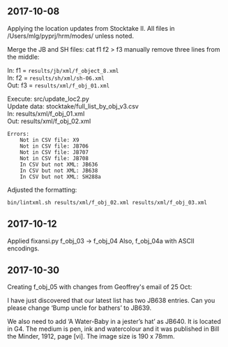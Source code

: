 2017-10-08
----------
Applying the location updates from Stocktake II.
All files in /Users/mlg/pyprj/hrm/modes/ unless noted.

Merge the JB and SH files:
    cat f1 f2 > f3
    manually remove three lines from the middle:
        </Interchange>
        <?xml version="1.0" encoding="windows-1252"?>
        <Interchange>

In: f1 = `results/jb/xml/f_object_8.xml`  
In: f2 = `results/sh/xml/sh-06.xml`  
Out: f3 = `results/xml/f_obj_01.xml`

Execute: src/update_loc2.py  
Update data: stocktake/full_list_by_obj_v3.csv  
In: results/xml/f_obj_01.xml  
Out: results/xml/f_obj_02.xml  

```
Errors:
    Not in CSV file: X9
    Not in CSV file: JB706
    Not in CSV file: JB707
    Not in CSV file: JB708
    In CSV but not XML: JB636
    In CSV but not XML: JB638
    In CSV but not XML: SH288a
```

Adjusted the formatting:

    bin/lintxml.sh results/xml/f_obj_02.xml results/xml/f_obj_03.xml

2017-10-12
----------
Applied fixansi.py
    f_obj_03 -> f_obj_04
Also, f_obj_04a with ASCII encodings.

2017-10-30
----------
Creating f_obj_05 with changes from Geoffrey's email of 25 Oct:

I have just discovered that our latest list has two JB638 entries. Can you please change ‘Bump uncle for bathers’ to JB639.
 
We also need to add ‘A Water-Baby in a jester’s hat’ as JB640. It is located in G4. The medium is pen, ink and watercolour and it was published in Bill the Minder, 1912, page [vi]. The image size is 190 x 78mm.


